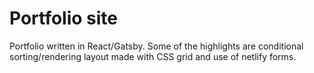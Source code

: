 # Portfolio site

Portfolio written in React/Gatsby. Some of the highlights are
conditional sorting/rendering layout made with CSS grid and use
of netlify forms.
